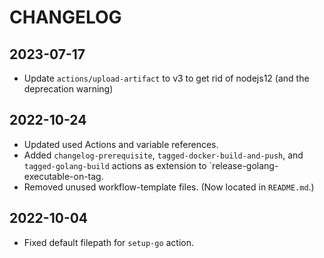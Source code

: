 # CHANGELOG

## 2023-07-17
- Update `actions/upload-artifact` to v3 to get rid of nodejs12 (and the deprecation warning)

## 2022-10-24
- Updated used Actions and variable references.
- Added `changelog-prerequisite`, `tagged-docker-build-and-push`, and `tagged-golang-build` actions as extension to `release-golang-executable-on-tag.
- Removed unused workflow-template files. (Now located in `README.md`.)

## 2022-10-04
- Fixed default filepath for `setup-go` action.
